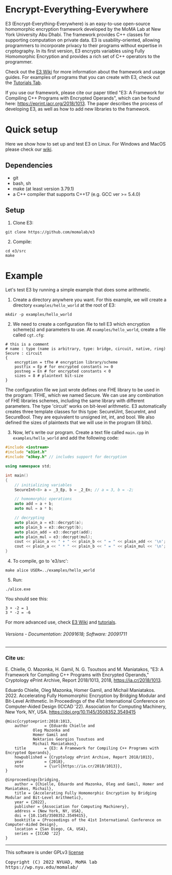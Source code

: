 # Encrypt-Everything-Everywhere


E3 (Encrypt-Everything-Everywhere) is an easy-to-use open-source homomorphic encryption framework developed by the MoMA Lab at New York University Abu Dhabi. The framework provides C++ classes for supporting computation on private data. E3 is usability-oriented, allowing programmers to incorporate privacy to their programs without expertise in cryptography. In its first version, E3 encrypts variables using Fully Homomorphic Encryption and provides a rich set of C++ operators to the programmer.

Check out the [E3 Wiki](https://github.com/momalab/e3/wiki) for more information about the framework and usage guides. For examples of programs that you can create with E3, check out the [Tutorials Tab](./tutorials).

If you use our framework, please cite our paper titled "E3: A Framework for Compiling C++ Programs with Encrypted Operands", which can be found here: https://eprint.iacr.org/2018/1013. The paper describes the process of developing E3, as well as how to add new libraries to the framework.

# Quick setup

Here we show how to set up and test E3 on Linux. For Windows and MacOS please check our [wiki](https://github.com/momalab/e3/wiki/installing-e3).

## Dependencies

* git
* bash, sh
* make (at least version 3.79.1)
* a C++ compiler that supports C++17 (e.g. GCC ver >= 5.4.0)

## Setup

1. Clone E3:
```
git clone https://github.com/momalab/e3
```

2. Compile:
```
cd e3/src
make
```


# Example

Let's test E3 by running a simple example that does some arithmetic.

1. Create a directory anywhere you want. For this example, we will create a directory `examples/hello_world` at the root of E3:
```
mkdir -p examples/hello_world
```

2. We need to create a configuration file to tell E3 which encryption scheme(s) and parameters to use. At `examples/hello_world`, create a file called `cgt.cfg`:
```
# this is a comment
# name : type (name is arbitrary, type: bridge, circuit, native, ring)
Secure : circuit
{
    encryption = tfhe # encryption library/scheme
    postfix = Ep # for encrypted constants >= 0
    postneg = En # for encrypted constants < 0
    sizes = 8 # plaintext bit-size
}

```
The configuration file we just wrote defines one FHE library to be used in the program: TFHE, which we named Secure. We can use any combination of FHE libraries schemes, including the same library with different parameters.
The type 'circuit' works on bit-level arithmetic. E3 automatically creates three template classes for this type: SecureUint, SecureInt, and SecureBool. They are equivalent to unsigned int, int, and bool. We also defined the sizes of plaintexts that we will use in the program (8 bits).

3. Now, let's write our program. Create a text file called `main.cpp` in `examples/hello_world` and add the following code:

``` c++
#include <iostream>
#include "e3int.h"
#include "e3key.h" // includes support for decryption

using namespace std;

int main()
{
    // initializing variables
    SecureInt<8> a = _3_Ep, b = _2_En; // a = 3, b = -2;

    // homomorphic operations
    auto add = a + b;
    auto mul = a * b;

    // decrypting
    auto plain_a = e3::decrypt(a);
    auto plain_b = e3::decrypt(b);
    auto plain_add = e3::decrypt(add);
    auto plain_mul = e3::decrypt(mul);
    cout << plain_a << " + " << plain_b << " = " << plain_add << '\n';
    cout << plain_a << " * " << plain_b << " = " << plain_mul << '\n';
}

```

4. To compile, go to 'e3/src':
```
make alice USER=../examples/hello_world
```

5. Run:
```
./alice.exe
```
You should see this:
```
3 + -2 = 1
3 * -2 = -6
```

For more advanced use, check [E3 Wiki](https://github.com/momalab/e3/wiki) and [tutorials](./tutorials).

###### Versions - Documentation: 20091618; Software: 20091711

-----

### Cite us:

E. Chielle, O. Mazonka, H. Gamil, N. G. Tsoutsos and M. Maniatakos, "E3: A Framework for Compiling C++ Programs with Encrypted Operands," Cryptology ePrint Archive, Report 2018/1013, 2018, https://ia.cr/2018/1013.

Eduardo Chielle, Oleg Mazonka, Homer Gamil, and Michail Maniatakos. 2022. Accelerating Fully Homomorphic Encryption by Bridging Modular and Bit-Level Arithmetic. In Proceedings of the 41st International Conference on Computer-Aided Design (ICCAD '22). Association for Computing Machinery, New York, NY, USA. https://doi.org/10.1145/3508352.3549415

```
@misc{cryptoeprint:2018:1013,
    author       = {Eduardo Chielle and
		    Oleg Mazonka and
		    Homer Gamil and
		    Nektarios Georgios Tsoutsos and
		    Michail Maniatakos},
    title        = {E3: A Framework for Compiling C++ Programs with Encrypted Operands},
    howpublished = {Cryptology ePrint Archive, Report 2018/1013},
    year         = {2018},
    note         = {\url{https://ia.cr/2018/1013}},
}

@inproceedings{bridging,
    author = {Chielle, Eduardo and Mazonka, Oleg and Gamil, Homer and Maniatakos, Michail},
    title = {Accelerating Fully Homomorphic Encryption by Bridging Modular and Bit-Level Arithmetic},
    year = {2022},
    publisher = {Association for Computing Machinery},
    address = {New York, NY, USA},
    doi = {10.1145/3508352.3549415},
    booktitle = {Proceedings of the 41st International Conference on Computer-Aided Design},
    location = {San Diego, CA, USA},
    series = {ICCAD '22}
}
```

-----

This software is under GPLv3 [license](license.md)

<pre>
Copyright (C) 2022 NYUAD, MoMA lab
https://wp.nyu.edu/momalab/
</pre>
